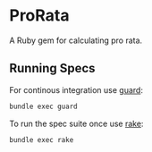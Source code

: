 # ProRata

A Ruby gem for calculating pro rata.

## Running Specs

For continous integration use [guard](https://github.com/guard/guard):

```bash
bundle exec guard
```

To run the spec suite once use [rake](https://github.com/jimweirich/rake):

```bash
bundle exec rake
```
